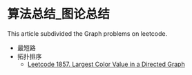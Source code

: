 # 算法总结_图论总结



This article subdivided the Graph problems on leetcode.
<!--more-->




- 最短路
- 拓扑排序
    - [Leetcode 1857. Largest Color Value in a Directed Graph](https://leetcode.com/problems/largest-color-value-in-a-directed-graph/)
